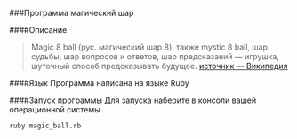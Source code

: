 ###Программа магический шар

####Описание
>Magic 8 ball (рус. магический шар 8). также mystic 8 ball, шар судьбы, шар вопросов и ответов, шар предсказаний — игрушка, шуточный способ предсказывать будущее.
[источник — Википедия](https://ru.wikipedia.org/wiki/Magic_8_ball)

####Язык
Программа написана на языке Ruby

####Запуск программы
Для запуска наберите в консоли вашей операционной системы
```
ruby magic_ball.rb
```